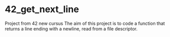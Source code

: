 # 42_get_next_line
Project from 42 new cursus
The aim of this project is to code a function that returns a line ending with a newline, read from a file descriptor.
